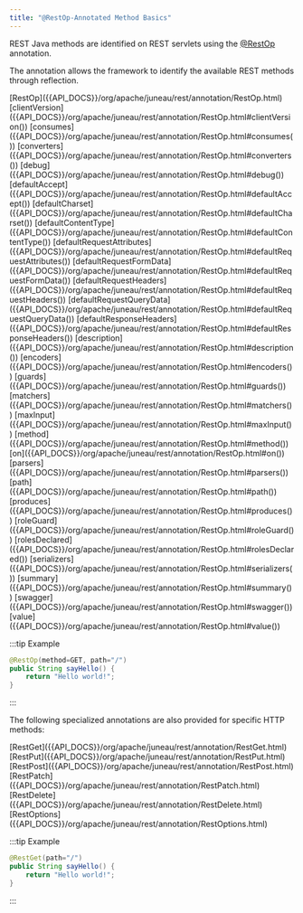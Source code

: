 ```yaml
---
title: "@RestOp-Annotated Method Basics"
---
```


REST Java methods are identified on REST servlets using the [@RestOp]({{API_DOCS}}/org/apache/juneau/rest/annotation/RestOp.html) annotation.

The annotation allows the framework to identify the available REST methods through reflection.

<tree>
<node-0><java-annotation>[RestOp]({{API_DOCS}}/org/apache/juneau/rest/annotation/RestOp.html)</java-annotation></node-0>
<node-1><javac-method-annotation>[clientVersion]({{API_DOCS}}/org/apache/juneau/rest/annotation/RestOp.html#clientVersion())</javac-method-annotation> <javac-method-annotation>[consumes]({{API_DOCS}}/org/apache/juneau/rest/annotation/RestOp.html#consumes())</javac-method-annotation> <javac-method-annotation>[converters]({{API_DOCS}}/org/apache/juneau/rest/annotation/RestOp.html#converters())</javac-method-annotation> <javac-method-annotation>[debug]({{API_DOCS}}/org/apache/juneau/rest/annotation/RestOp.html#debug())</javac-method-annotation> <javac-method-annotation>[defaultAccept]({{API_DOCS}}/org/apache/juneau/rest/annotation/RestOp.html#defaultAccept())</javac-method-annotation> <javac-method-annotation>[defaultCharset]({{API_DOCS}}/org/apache/juneau/rest/annotation/RestOp.html#defaultCharset())</javac-method-annotation> <javac-method-annotation>[defaultContentType]({{API_DOCS}}/org/apache/juneau/rest/annotation/RestOp.html#defaultContentType())</javac-method-annotation> <javac-method-annotation>[defaultRequestAttributes]({{API_DOCS}}/org/apache/juneau/rest/annotation/RestOp.html#defaultRequestAttributes())</javac-method-annotation> <javac-method-annotation>[defaultRequestFormData]({{API_DOCS}}/org/apache/juneau/rest/annotation/RestOp.html#defaultRequestFormData())</javac-method-annotation> <javac-method-annotation>[defaultRequestHeaders]({{API_DOCS}}/org/apache/juneau/rest/annotation/RestOp.html#defaultRequestHeaders())</javac-method-annotation> <javac-method-annotation>[defaultRequestQueryData]({{API_DOCS}}/org/apache/juneau/rest/annotation/RestOp.html#defaultRequestQueryData())</javac-method-annotation> <javac-method-annotation>[defaultResponseHeaders]({{API_DOCS}}/org/apache/juneau/rest/annotation/RestOp.html#defaultResponseHeaders())</javac-method-annotation> <javac-method-annotation>[description]({{API_DOCS}}/org/apache/juneau/rest/annotation/RestOp.html#description())</javac-method-annotation> <javac-method-annotation>[encoders]({{API_DOCS}}/org/apache/juneau/rest/annotation/RestOp.html#encoders())</javac-method-annotation> <javac-method-annotation>[guards]({{API_DOCS}}/org/apache/juneau/rest/annotation/RestOp.html#guards())</javac-method-annotation> <javac-method-annotation>[matchers]({{API_DOCS}}/org/apache/juneau/rest/annotation/RestOp.html#matchers())</javac-method-annotation> <javac-method-annotation>[maxInput]({{API_DOCS}}/org/apache/juneau/rest/annotation/RestOp.html#maxInput())</javac-method-annotation> <javac-method-annotation>[method]({{API_DOCS}}/org/apache/juneau/rest/annotation/RestOp.html#method())</javac-method-annotation> <javac-method-annotation>[on]({{API_DOCS}}/org/apache/juneau/rest/annotation/RestOp.html#on())</javac-method-annotation> <javac-method-annotation>[parsers]({{API_DOCS}}/org/apache/juneau/rest/annotation/RestOp.html#parsers())</javac-method-annotation> <javac-method-annotation>[path]({{API_DOCS}}/org/apache/juneau/rest/annotation/RestOp.html#path())</javac-method-annotation> <javac-method-annotation>[produces]({{API_DOCS}}/org/apache/juneau/rest/annotation/RestOp.html#produces())</javac-method-annotation> <javac-method-annotation>[roleGuard]({{API_DOCS}}/org/apache/juneau/rest/annotation/RestOp.html#roleGuard())</javac-method-annotation> <javac-method-annotation>[rolesDeclared]({{API_DOCS}}/org/apache/juneau/rest/annotation/RestOp.html#rolesDeclared())</javac-method-annotation> <javac-method-annotation>[serializers]({{API_DOCS}}/org/apache/juneau/rest/annotation/RestOp.html#serializers())</javac-method-annotation> <javac-method-annotation>[summary]({{API_DOCS}}/org/apache/juneau/rest/annotation/RestOp.html#summary())</javac-method-annotation> <javac-method-annotation>[swagger]({{API_DOCS}}/org/apache/juneau/rest/annotation/RestOp.html#swagger())</javac-method-annotation> <javac-method-annotation>[value]({{API_DOCS}}/org/apache/juneau/rest/annotation/RestOp.html#value())</javac-method-annotation></node-1>
</tree>

:::tip Example
```java
@RestOp(method=GET, path="/")
public String sayHello() {
    return "Hello world!";
}
```
:::

The following specialized annotations are also provided for specific HTTP methods:

<tree>
<node-0><javac-annotation>[RestGet]({{API_DOCS}}/org/apache/juneau/rest/annotation/RestGet.html)</javac-annotation> <javac-annotation>[RestPut]({{API_DOCS}}/org/apache/juneau/rest/annotation/RestPut.html)</javac-annotation> <javac-annotation>[RestPost]({{API_DOCS}}/org/apache/juneau/rest/annotation/RestPost.html)</javac-annotation> <javac-annotation>[RestPatch]({{API_DOCS}}/org/apache/juneau/rest/annotation/RestPatch.html)</javac-annotation> <javac-annotation>[RestDelete]({{API_DOCS}}/org/apache/juneau/rest/annotation/RestDelete.html)</javac-annotation> <javac-annotation>[RestOptions]({{API_DOCS}}/org/apache/juneau/rest/annotation/RestOptions.html)</javac-annotation></node-0>
</tree>

:::tip Example
```java
@RestGet(path="/")
public String sayHello() {
    return "Hello world!";
}
```
:::